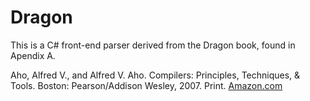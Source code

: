 # Dragon

This is a C# front-end parser derived from the Dragon book, found in Apendix A.

Aho, Alfred V., and Alfred V. Aho. Compilers: Principles, Techniques, & Tools. Boston: Pearson/Addison Wesley, 2007. Print.
[Amazon.com](https://www.amazon.com/Compilers-Principles-Techniques-Tools-2nd/dp/0321486811/)
